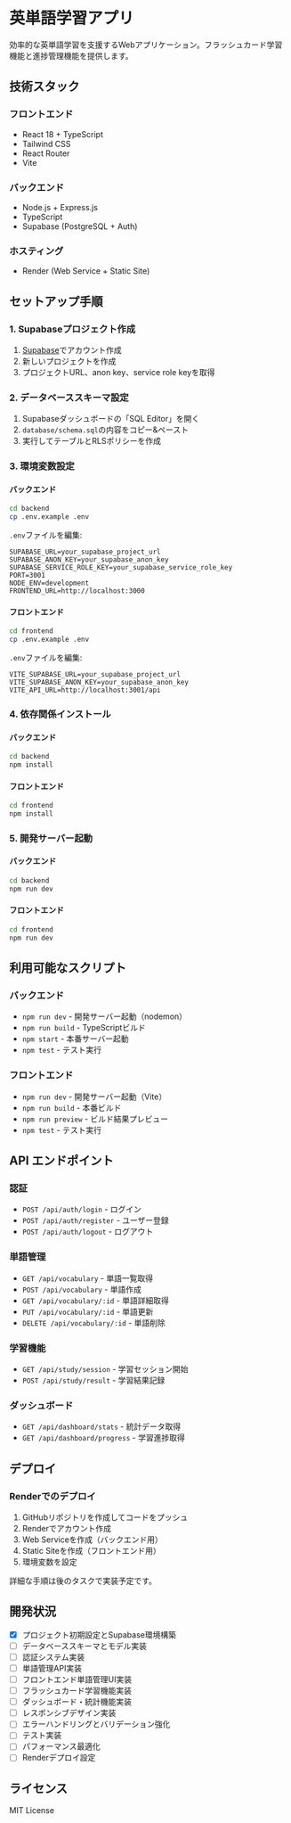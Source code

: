 # 英単語学習アプリ

効率的な英単語学習を支援するWebアプリケーション。フラッシュカード学習機能と進捗管理機能を提供します。

## 技術スタック

### フロントエンド
- React 18 + TypeScript
- Tailwind CSS
- React Router
- Vite

### バックエンド
- Node.js + Express.js
- TypeScript
- Supabase (PostgreSQL + Auth)

### ホスティング
- Render (Web Service + Static Site)

## セットアップ手順

### 1. Supabaseプロジェクト作成

1. [Supabase](https://supabase.com)でアカウント作成
2. 新しいプロジェクトを作成
3. プロジェクトURL、anon key、service role keyを取得

### 2. データベーススキーマ設定

1. Supabaseダッシュボードの「SQL Editor」を開く
2. `database/schema.sql`の内容をコピー&ペースト
3. 実行してテーブルとRLSポリシーを作成

### 3. 環境変数設定

#### バックエンド
```bash
cd backend
cp .env.example .env
```

`.env`ファイルを編集:
```
SUPABASE_URL=your_supabase_project_url
SUPABASE_ANON_KEY=your_supabase_anon_key
SUPABASE_SERVICE_ROLE_KEY=your_supabase_service_role_key
PORT=3001
NODE_ENV=development
FRONTEND_URL=http://localhost:3000
```

#### フロントエンド
```bash
cd frontend
cp .env.example .env
```

`.env`ファイルを編集:
```
VITE_SUPABASE_URL=your_supabase_project_url
VITE_SUPABASE_ANON_KEY=your_supabase_anon_key
VITE_API_URL=http://localhost:3001/api
```

### 4. 依存関係インストール

#### バックエンド
```bash
cd backend
npm install
```

#### フロントエンド
```bash
cd frontend
npm install
```

### 5. 開発サーバー起動

#### バックエンド
```bash
cd backend
npm run dev
```

#### フロントエンド
```bash
cd frontend
npm run dev
```

## 利用可能なスクリプト

### バックエンド
- `npm run dev` - 開発サーバー起動（nodemon）
- `npm run build` - TypeScriptビルド
- `npm start` - 本番サーバー起動
- `npm test` - テスト実行

### フロントエンド
- `npm run dev` - 開発サーバー起動（Vite）
- `npm run build` - 本番ビルド
- `npm run preview` - ビルド結果プレビュー
- `npm test` - テスト実行

## API エンドポイント

### 認証
- `POST /api/auth/login` - ログイン
- `POST /api/auth/register` - ユーザー登録
- `POST /api/auth/logout` - ログアウト

### 単語管理
- `GET /api/vocabulary` - 単語一覧取得
- `POST /api/vocabulary` - 単語作成
- `GET /api/vocabulary/:id` - 単語詳細取得
- `PUT /api/vocabulary/:id` - 単語更新
- `DELETE /api/vocabulary/:id` - 単語削除

### 学習機能
- `GET /api/study/session` - 学習セッション開始
- `POST /api/study/result` - 学習結果記録

### ダッシュボード
- `GET /api/dashboard/stats` - 統計データ取得
- `GET /api/dashboard/progress` - 学習進捗取得

## デプロイ

### Renderでのデプロイ

1. GitHubリポジトリを作成してコードをプッシュ
2. Renderでアカウント作成
3. Web Serviceを作成（バックエンド用）
4. Static Siteを作成（フロントエンド用）
5. 環境変数を設定

詳細な手順は後のタスクで実装予定です。

## 開発状況

- [x] プロジェクト初期設定とSupabase環境構築
- [ ] データベーススキーマとモデル実装
- [ ] 認証システム実装
- [ ] 単語管理API実装
- [ ] フロントエンド単語管理UI実装
- [ ] フラッシュカード学習機能実装
- [ ] ダッシュボード・統計機能実装
- [ ] レスポンシブデザイン実装
- [ ] エラーハンドリングとバリデーション強化
- [ ] テスト実装
- [ ] パフォーマンス最適化
- [ ] Renderデプロイ設定

## ライセンス

MIT License